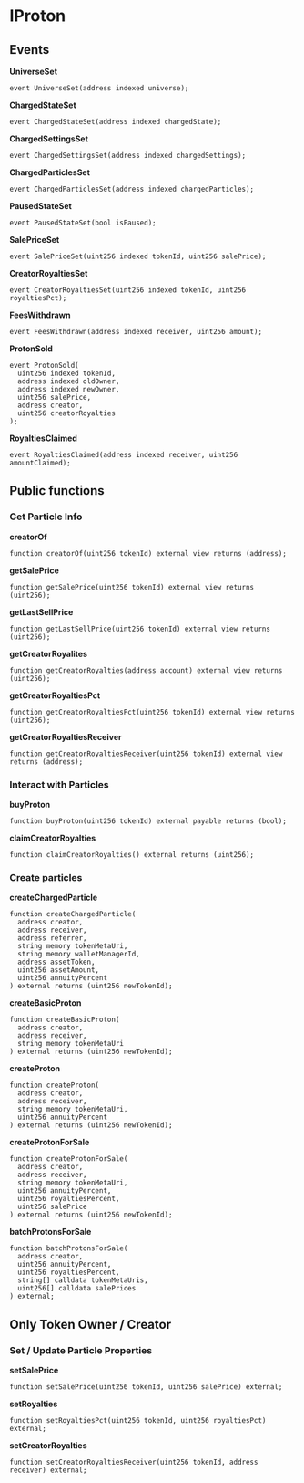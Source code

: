 # IProton

## Events

**UniverseSet**
```
event UniverseSet(address indexed universe);
```

**ChargedStateSet**
```
event ChargedStateSet(address indexed chargedState);
```

**ChargedSettingsSet**
```
event ChargedSettingsSet(address indexed chargedSettings);
```

**ChargedParticlesSet**
```
event ChargedParticlesSet(address indexed chargedParticles);
```

**PausedStateSet**
```
event PausedStateSet(bool isPaused);
```

**SalePriceSet**
```
event SalePriceSet(uint256 indexed tokenId, uint256 salePrice);
```

**CreatorRoyaltiesSet**
```
event CreatorRoyaltiesSet(uint256 indexed tokenId, uint256 royaltiesPct);
```

**FeesWithdrawn**
```
event FeesWithdrawn(address indexed receiver, uint256 amount);
```


**ProtonSold**
```
event ProtonSold(
  uint256 indexed tokenId,
  address indexed oldOwner,
  address indexed newOwner,
  uint256 salePrice,
  address creator, 
  uint256 creatorRoyalties
);
```

**RoyaltiesClaimed**
```
event RoyaltiesClaimed(address indexed receiver, uint256 amountClaimed);
```

## Public functions

### Get Particle Info


**creatorOf**
```
function creatorOf(uint256 tokenId) external view returns (address);
```

**getSalePrice**
```
function getSalePrice(uint256 tokenId) external view returns (uint256);
```

**getLastSellPrice**
```  
function getLastSellPrice(uint256 tokenId) external view returns (uint256);
```

**getCreatorRoyalites**
```  
function getCreatorRoyalties(address account) external view returns (uint256);
```


**getCreatorRoyaltiesPct**
```
function getCreatorRoyaltiesPct(uint256 tokenId) external view returns (uint256);
```


**getCreatorRoyaltiesReceiver**
```
function getCreatorRoyaltiesReceiver(uint256 tokenId) external view returns (address);
```

### Interact with Particles


**buyProton**
```
function buyProton(uint256 tokenId) external payable returns (bool);
```

**claimCreatorRoyalties**
```
function claimCreatorRoyalties() external returns (uint256);
```

### Create particles


**createChargedParticle**
```
function createChargedParticle(
  address creator,
  address receiver,
  address referrer,
  string memory tokenMetaUri,
  string memory walletManagerId,
  address assetToken,
  uint256 assetAmount,
  uint256 annuityPercent
) external returns (uint256 newTokenId);
```

**createBasicProton**
```
function createBasicProton(
  address creator,
  address receiver,
  string memory tokenMetaUri
) external returns (uint256 newTokenId);
```

**createProton**
```
function createProton(
  address creator,
  address receiver,
  string memory tokenMetaUri,
  uint256 annuityPercent
) external returns (uint256 newTokenId);
```

**createProtonForSale**
```
function createProtonForSale(
  address creator,
  address receiver,
  string memory tokenMetaUri,
  uint256 annuityPercent,
  uint256 royaltiesPercent,
  uint256 salePrice
) external returns (uint256 newTokenId);
```

**batchProtonsForSale**
```
function batchProtonsForSale(
  address creator,
  uint256 annuityPercent,
  uint256 royaltiesPercent,
  string[] calldata tokenMetaUris,
  uint256[] calldata salePrices
) external;
```


## Only Token Owner / Creator

### Set / Update Particle Properties



**setSalePrice**
```
function setSalePrice(uint256 tokenId, uint256 salePrice) external;
```

**setRoyalties**
```
function setRoyaltiesPct(uint256 tokenId, uint256 royaltiesPct) external;
```

**setCreatorRoyalties**
```
function setCreatorRoyaltiesReceiver(uint256 tokenId, address receiver) external;
```